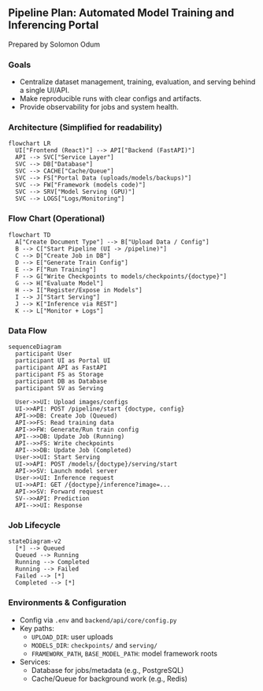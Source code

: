 ##  Pipeline Plan: Automated Model Training and Inferencing Portal  

Prepared by  Solomon Odum

### Goals
- Centralize dataset management, training, evaluation, and serving behind a single UI/API.
- Make reproducible runs with clear configs and artifacts.
- Provide observability for jobs and system health.

###  Architecture (Simplified for readability)
```mermaid
flowchart LR
  UI["Frontend (React)"] --> API["Backend (FastAPI)"]
  API --> SVC["Service Layer"]
  SVC --> DB["Database"]
  SVC --> CACHE["Cache/Queue"]
  SVC --> FS["Portal Data (uploads/models/backups)"]
  SVC --> FW["Framework (models code)"]
  SVC --> SRV["Model Serving (GPU)"]
  SVC --> LOGS["Logs/Monitoring"]
```

### Flow Chart (Operational)
```mermaid
flowchart TD
  A["Create Document Type"] --> B["Upload Data / Config"]
  B --> C["Start Pipeline (UI -> /pipeline)"]
  C --> D["Create Job in DB"]
  D --> E["Generate Train Config"]
  E --> F["Run Training"]
  F --> G["Write Checkpoints to models/checkpoints/{doctype}"]
  G --> H["Evaluate Model"]
  H --> I["Register/Expose in Models"]
  I --> J["Start Serving"]
  J --> K["Inference via REST"]
  K --> L["Monitor + Logs"]
```

### Data Flow
```mermaid
sequenceDiagram
  participant User
  participant UI as Portal UI
  participant API as FastAPI
  participant FS as Storage
  participant DB as Database
  participant SV as Serving

  User->>UI: Upload images/configs
  UI->>API: POST /pipeline/start {doctype, config}
  API->>DB: Create Job (Queued)
  API->>FS: Read training data
  API->>FW: Generate/Run train config
  API-->>DB: Update Job (Running)
  API-->>FS: Write checkpoints
  API-->>DB: Update Job (Completed)
  User->>UI: Start Serving
  UI->>API: POST /models/{doctype}/serving/start
  API->>SV: Launch model server
  User->>UI: Inference request
  UI->>API: GET /{doctype}/inference?image=...
  API->>SV: Forward request
  SV-->>API: Prediction
  API-->>UI: Response
```

### Job Lifecycle
```mermaid
stateDiagram-v2
  [*] --> Queued
  Queued --> Running
  Running --> Completed
  Running --> Failed
  Failed --> [*]
  Completed --> [*]
```

### Environments & Configuration
- Config via `.env` and `backend/api/core/config.py`
- Key paths:
  - `UPLOAD_DIR`: user uploads
  - `MODELS_DIR`: `checkpoints/` and `serving/`
  - `FRAMEWORK_PATH`, `BASE_MODEL_PATH`: model framework roots
- Services:
  - Database for jobs/metadata (e.g., PostgreSQL)
  - Cache/Queue for background work (e.g., Redis)
